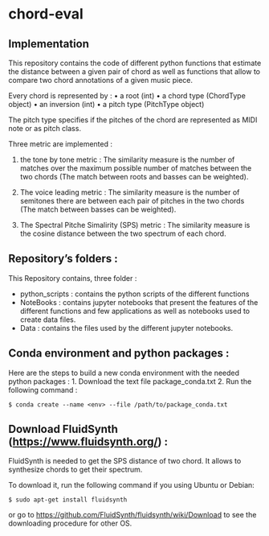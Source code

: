 # chord-eval

## Implementation

This repository contains the code of different python functions that estimate the distance between a given pair of chord as well as functions that allow to compare two chord annotations of a given music piece.

Every chord is represented by :
    • a root (int)
    • a chord type (ChordType object)
    • an inversion (int)
    • a pitch type (PitchType object)

The pitch type specifies if the pitches of the chord are represented as MIDI note or as pitch class.

Three metric are implemented : 

   1. the tone by tone metric : The similarity measure is the number of matches over the maximum possible number of matches between the two chords (The match between roots and basses can be weighted).
       
   2. The voice leading metric : The similarity measure is the number of semitones there are between each pair of pitches in the two chords (The match between basses can be weighted).
       
   3. The Spectral Pitche Simalirity (SPS) metric : The similarity measure is the cosine distance between the two spectrum of each chord. 


## Repository’s folders : 

This Repository contains, three folder :

   - python_scripts : contains the python scripts of the different functions
   - NoteBooks : contains jupyter notebooks that present the features of the different functions and few applications as well as notebooks used to create data files.
   - Data : contains the files used by the different jupyter notebooks.


## Conda environment and python packages :

Here are the steps to build a new conda environment with the needed python packages :
    1. Download the text file package_conda.txt
    2. Run the following command :
	
	$ conda create --name <env> --file /path/to/package_conda.txt


## Download FluidSynth (https://www.fluidsynth.org/) :

FluidSynth is needed to get the SPS distance of two chord. It allows to synthesize chords to get their spectrum.

To download it, run the following command if you using Ubuntu or Debian:

	$ sudo apt-get install fluidsynth

or go to https://github.com/FluidSynth/fluidsynth/wiki/Download to see the downloading procedure for other OS.
